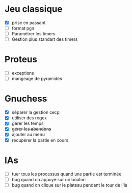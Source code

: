 # Jeu classique
 - [x] prise en passant
 - [ ] format pgn
 - [ ] Paramètrer les timers
 - [ ] Gestion plus standart des timers

# Proteus
 - [ ] exceptions
 - [ ] mangeage de pyramides

# Gnuchess
 - [x] séparer la gestion cecp
 - [x] utiliser des regex
 - [x] gérer les temps
 - [x] ~~gérer les abandons~~
 - [x] ajouter au menu
 - [x] récupérer la partie en cours

# IAs
 - [ ] tuer tous les processus quand une partie est terminée
 - [ ] bug quand on appuye sur un bouton
 - [ ] bug quand on clique sur le plateau pendant le tour de l'ia

